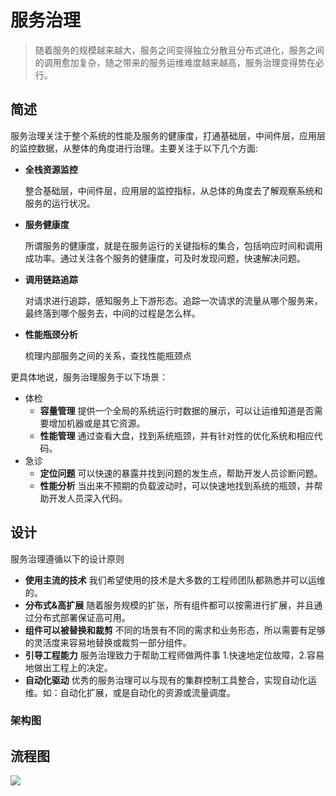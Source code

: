 # 服务治理

> 随着服务的规模越来越大，服务之间变得独立分散且分布式进化，服务之间的调用愈加复杂，随之带来的服务运维难度越来越高，服务治理变得势在必行。

## 简述

服务治理关注于整个系统的性能及服务的健康度，打通基础层，中间件层，应用层的监控数据，从整体的角度进行治理。主要关注于以下几个方面:

- **全栈资源监控**

  整合基础层，中间件层，应用层的监控指标，从总体的角度去了解观察系统和服务的运行状况。

- **服务健康度**

  所谓服务的健康度，就是在服务运行的关键指标的集合，包括响应时间和调用成功率。通过关注各个服务的健康度，可及时发现问题，快速解决问题。

- **调用链路追踪**

  对请求进行追踪，感知服务上下游形态。追踪一次请求的流量从哪个服务来，最终落到哪个服务去，中间的过程是怎么样。

- **性能瓶颈分析**

  梳理内部服务之间的关系，查找性能瓶颈点

更具体地说，服务治理服务于以下场景：

- 体检
  - **容量管理**  提供一个全局的系统运行时数据的展示，可以让运维知道是否需要增加机器或是其它资源。
  - **性能管理**  通过查看大盘，找到系统瓶颈，并有针对性的优化系统和相应代码。
- 急诊
  - **定位问题**  可以快速的暴露并找到问题的发生点，帮助开发人员诊断问题。
  - **性能分析**  当出来不预期的负载波动时，可以快速地找到系统的瓶颈，并帮助开发人员深入代码。

## 设计

服务治理遵循以下的设计原则

- **使用主流的技术**  我们希望使用的技术是大多数的工程师团队都熟悉并可以运维的。
- **分布式&高扩展**  随着服务规模的扩张，所有组件都可以按需进行扩展，并且通过分布式部署保证高可用。
- **组件可以被替换和裁剪**  不同的场景有不同的需求和业务形态，所以需要有足够的灵活度来容易地替换或裁剪一部分组件。
- **引导工程能力**  服务治理致力于帮助工程师做两件事 1.快速地定位故障，2.容易地做出工程上的决定。
- **自动化驱动**  优秀的服务治理可以与现有的集群控制工具整合，实现自动化运维。如：自动化扩展，或是自动化的资源或流量调度。

### 架构图



## 流程图

![](http://www.processon.com/chart_image/5942a442e4b0ef6cc86c54a9.png)

